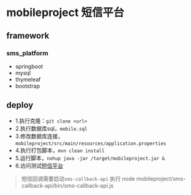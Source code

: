 # mobileproject 短信平台

## framework
### sms_platform
+ springboot
+ mysql
+ thymeleaf
+ bootstrap

## deploy
- 1.执行克隆：`git clone <url>` 
- 2.执行数据库sql，`mobile.sql`
- 3.修改数据库连接，`mobileproject/src/main/resources/application.properties`
- 4.执行打包脚本，`mvn clean install`
- 5.运行脚本，`nohup java -jar /target/mobileproject.jar &`
- 6.访问测试[短信平台](http://127.0.0.1:8888)

> 短信回调需要启动`sms-callback-api`
> 执行 node mobileproject/sms-callback-api/bin/sms-callback-api.js